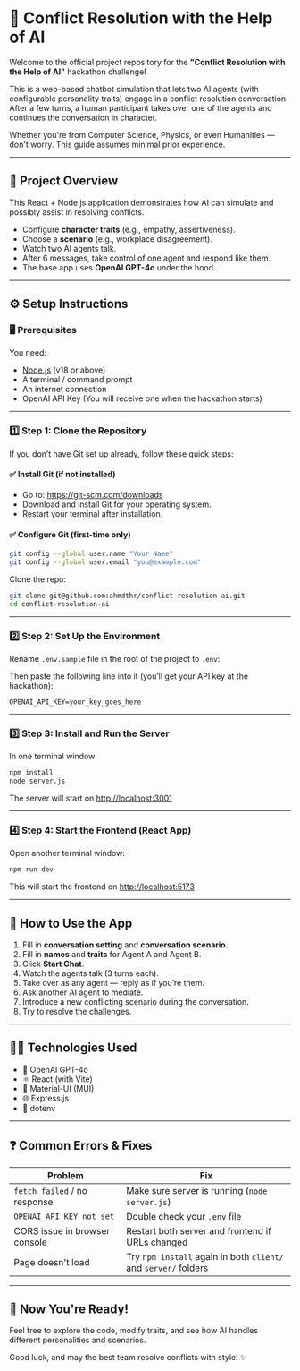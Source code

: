 # 🤖 Conflict Resolution with the Help of AI

Welcome to the official project repository for the **"Conflict Resolution with the Help of AI"** hackathon challenge!

This is a web-based chatbot simulation that lets two AI agents (with configurable personality traits) engage in a conflict resolution conversation. After a few turns, a human participant takes over one of the agents and continues the conversation in character.

Whether you're from Computer Science, Physics, or even Humanities — don't worry. This guide assumes minimal prior experience.

---

## 🧠 Project Overview

This React + Node.js application demonstrates how AI can simulate and possibly assist in resolving conflicts.

- Configure **character traits** (e.g., empathy, assertiveness).
- Choose a **scenario** (e.g., workplace disagreement).
- Watch two AI agents talk.
- After 6 messages, take control of one agent and respond like them.
- The base app uses **OpenAI GPT-4o** under the hood.

---

## ⚙️ Setup Instructions

### 🖥️ Prerequisites

You need:

- [Node.js](https://nodejs.org/) (v18 or above)
- A terminal / command prompt
- An internet connection
- OpenAI API Key (You will receive one when the hackathon starts)

---

### 1️⃣ Step 1: Clone the Repository

If you don’t have Git set up already, follow these quick steps:

#### ✅ Install Git (if not installed)

- Go to: https://git-scm.com/downloads
- Download and install Git for your operating system.
- Restart your terminal after installation.

#### ✅ Configure Git (first-time only)

```bash
git config --global user.name "Your Name"
git config --global user.email "you@example.com"
```

Clone the repo:

```bash
git clone git@github.com:ahmdthr/conflict-resolution-ai.git
cd conflict-resolution-ai
```

---

### 2️⃣ Step 2: Set Up the Environment

Rename `.env.sample` file in the root of the project to `.env`:

Then paste the following line into it (you’ll get your API key at the hackathon):

```env
OPENAI_API_KEY=your_key_goes_here
```

---

### 3️⃣ Step 3: Install and Run the Server

In one terminal window:

```bash
npm install
node server.js
```

The server will start on [http://localhost:3001](http://localhost:3001)

---

### 4️⃣ Step 4: Start the Frontend (React App)

Open another terminal window:

```bash
npm run dev
```

This will start the frontend on [http://localhost:5173](http://localhost:5173)

---

## 💬 How to Use the App

1. Fill in **conversation setting** and **conversation scenario**.
2. Fill in **names** and **traits** for Agent A and Agent B.
3. Click **Start Chat**.
4. Watch the agents talk (3 turns each).
5. Take over as any agent — reply as if you’re them.
6. Ask another AI agent to mediate.
7. Introduce a new conflicting scenario during the conversation.
8. Try to resolve the challenges.

---

## 🧑‍💻 Technologies Used

- 🧠 OpenAI GPT-4o
- ⚛️ React (with Vite)
- 💅 Material-UI (MUI)
- 🌐 Express.js
- 🔐 dotenv

---

## ❓ Common Errors & Fixes

| Problem                       | Fix                                                             |
| ----------------------------- | --------------------------------------------------------------- |
| `fetch failed` / no response  | Make sure server is running (`node server.js`)                  |
| `OPENAI_API_KEY not set`      | Double check your `.env` file                                   |
| CORS issue in browser console | Restart both server and frontend if URLs changed                |
| Page doesn't load             | Try `npm install` again in both `client/` and `server/` folders |

---

## 🏁 Now You're Ready!

Feel free to explore the code, modify traits, and see how AI handles different personalities and scenarios.

Good luck, and may the best team resolve conflicts with style! ✨
